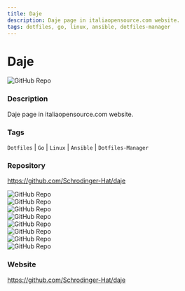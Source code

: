 ```yaml
---
title: Daje
description: Daje page in italiaopensource.com website.
tags: dotfiles, go, linux, ansible, dotfiles-manager
---
```

        

# Daje

![GitHub Repo](https://img.shields.io/static/v1?label=category&message=opensource&color=green)

### Description

Daje page in italiaopensource.com website.

### Tags

`Dotfiles` | `Go` | `Linux` | `Ansible` | `Dotfiles-Manager`

### Repository

https://github.com/Schrodinger-Hat/daje

![GitHub Repo](https://img.shields.io/github/stars/Schrodinger-Hat/daje?style=social)<br />![GitHub Repo](https://img.shields.io/github/forks/Schrodinger-Hat/daje?style=social)<br />![GitHub Repo](https://img.shields.io/github/v/tag/Schrodinger-Hat/daje?style=social)<br />![GitHub Repo](https://img.shields.io/github/contributors/Schrodinger-Hat/daje)<br />![GitHub Repo](https://img.shields.io/github/issues-pr/Schrodinger-Hat/daje)<br />![GitHub Repo](https://img.shields.io/github/issues/Schrodinger-Hat/daje)<br />![GitHub Repo](https://img.shields.io/github/license/Schrodinger-Hat/daje)<br />![GitHub Repo](https://img.shields.io/github/last-commit/Schrodinger-Hat/daje)<br />

### Website

https://github.com/Schrodinger-Hat/daje